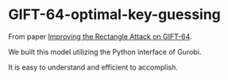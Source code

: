 # GIFT-64-optimal-key-guessing

From paper [Improving the Rectangle Attack on GIFT-64](https://eprint.iacr.org/2023/1419).

We built this model utilizing the Python interface of Gurobi. 

It is easy to understand and efficient to accomplish.
